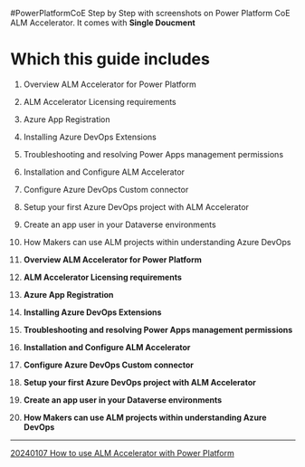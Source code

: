 #PowerPlatformCoE 
Step by Step with screenshots on Power Platform CoE  ALM Accelerator. 
It comes with **Single Doucment**  

# Which this guide includes 

1.	Overview ALM Accelerator for Power Platform
2.	ALM Accelerator Licensing requirements
3.	Azure App Registration 
4.	Installing Azure DevOps Extensions
5.	Troubleshooting and resolving Power Apps management permissions  
6.	Installation and Configure ALM Accelerator 
7.	Configure Azure DevOps Custom connector 
8.	Setup your first Azure DevOps project with ALM Accelerator
9.	Create an app user in your Dataverse environments
10.	How Makers can use ALM projects within understanding Azure DevOps 

1.	**Overview ALM Accelerator for Power Platform** 

2.	**ALM Accelerator Licensing requirements** 

3.	**Azure App Registration** 

4. **Installing Azure DevOps Extensions**

5. **Troubleshooting and resolving Power Apps management permissions** 

6.	**Installation and Configure ALM Accelerator** 

7. **Configure Azure DevOps Custom connector**

8. **Setup your first Azure DevOps project with ALM Accelerator**

9. **Create an app user in your Dataverse environments**

10. **How Makers can use ALM projects within understanding Azure DevOps**

*** 



[20240107 How to use ALM Accelerator with Power Platform](<20231228 - ALM with Power Platform - ALM Accelerator.pdf>)